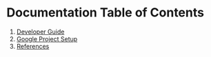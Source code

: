 # Documentation Table of Contents

1. [Developer Guide](./developer-guide/README.md)
2. [Google Project Setup](./google-project-setup/README.md)
3. [References](./references/README.md)

